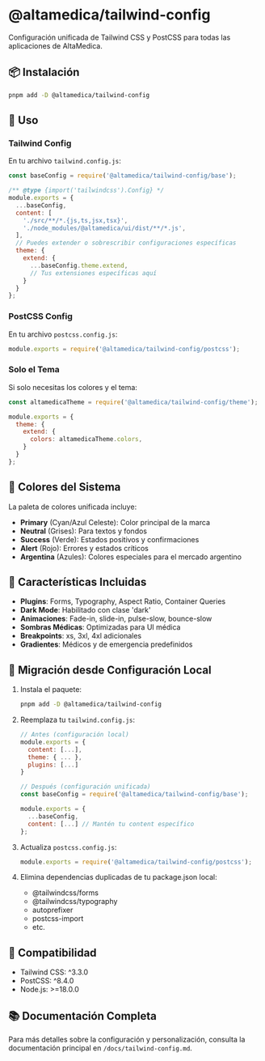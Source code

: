 # @altamedica/tailwind-config

Configuración unificada de Tailwind CSS y PostCSS para todas las aplicaciones de AltaMedica.

## 📦 Instalación

```bash
pnpm add -D @altamedica/tailwind-config
```

## 🚀 Uso

### Tailwind Config

En tu archivo `tailwind.config.js`:

```javascript
const baseConfig = require('@altamedica/tailwind-config/base');

/** @type {import('tailwindcss').Config} */
module.exports = {
  ...baseConfig,
  content: [
    './src/**/*.{js,ts,jsx,tsx}',
    './node_modules/@altamedica/ui/dist/**/*.js',
  ],
  // Puedes extender o sobrescribir configuraciones específicas
  theme: {
    extend: {
      ...baseConfig.theme.extend,
      // Tus extensiones específicas aquí
    }
  }
};
```

### PostCSS Config

En tu archivo `postcss.config.js`:

```javascript
module.exports = require('@altamedica/tailwind-config/postcss');
```

### Solo el Tema

Si solo necesitas los colores y el tema:

```javascript
const altamedicaTheme = require('@altamedica/tailwind-config/theme');

module.exports = {
  theme: {
    extend: {
      colors: altamedicaTheme.colors,
    }
  }
};
```

## 🎨 Colores del Sistema

La paleta de colores unificada incluye:

- **Primary** (Cyan/Azul Celeste): Color principal de la marca
- **Neutral** (Grises): Para textos y fondos
- **Success** (Verde): Estados positivos y confirmaciones
- **Alert** (Rojo): Errores y estados críticos
- **Argentina** (Azules): Colores especiales para el mercado argentino

## 🔧 Características Incluidas

- **Plugins**: Forms, Typography, Aspect Ratio, Container Queries
- **Dark Mode**: Habilitado con clase 'dark'
- **Animaciones**: Fade-in, slide-in, pulse-slow, bounce-slow
- **Sombras Médicas**: Optimizadas para UI médica
- **Breakpoints**: xs, 3xl, 4xl adicionales
- **Gradientes**: Médicos y de emergencia predefinidos

## 📝 Migración desde Configuración Local

1. Instala el paquete:
   ```bash
   pnpm add -D @altamedica/tailwind-config
   ```

2. Reemplaza tu `tailwind.config.js`:
   ```javascript
   // Antes (configuración local)
   module.exports = {
     content: [...],
     theme: { ... },
     plugins: [...]
   }
   
   // Después (configuración unificada)
   const baseConfig = require('@altamedica/tailwind-config/base');
   
   module.exports = {
     ...baseConfig,
     content: [...] // Mantén tu content específico
   };
   ```

3. Actualiza `postcss.config.js`:
   ```javascript
   module.exports = require('@altamedica/tailwind-config/postcss');
   ```

4. Elimina dependencias duplicadas de tu package.json local:
   - @tailwindcss/forms
   - @tailwindcss/typography
   - autoprefixer
   - postcss-import
   - etc.

## 🔄 Compatibilidad

- Tailwind CSS: ^3.3.0
- PostCSS: ^8.4.0
- Node.js: >=18.0.0

## 📚 Documentación Completa

Para más detalles sobre la configuración y personalización, consulta la documentación principal en `/docs/tailwind-config.md`.